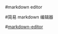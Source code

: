#markdown editor 

#简易 markdown 编辑器

#[markdown-editor](http://qianjiahao.github.io/markdown-editor/)